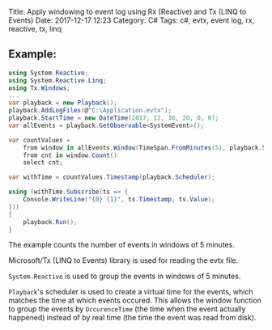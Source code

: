 Title: Apply windowing to event log using Rx (Reactive) and Tx (LINQ to Events)
Date: 2017-12-17 12:23
Category: C#
Tags: c#, evtx, event log, rx, reactive, tx, linq

Example:
-------

```csharp
using System.Reactive;
using System.Reactive.Linq;
using Tx.Windows;
...
var playback = new Playback();
playback.AddLogFiles(@"C:\Application.evtx");
playback.StartTime = new DateTime(2017, 12, 16, 20, 0, 0);
var allEvents = playback.GetObservable<SystemEvent>();

var countValues =
	from window in allEvents.Window(TimeSpan.FromMinutes(5), playback.Scheduler)
	from cnt in window.Count()
	select cnt;

var withTime = countValues.Timestamp(playback.Scheduler);

using (withTime.Subscribe(ts => {
	Console.WriteLine("{0} {1}", ts.Timestamp, ts.Value);
}))
{
	playback.Run();
}
```

The example counts the number of events in windows of 5 minutes.

Microsoft/Tx (LINQ to Events) library is used for reading the evtx file.

`System.Reactive` is used to group the events in windows of 5 minutes.

`Playback`'s scheduler is used to create a virtual time for the events,
which matches the time at which events occured. This allows the window
function to group the events by `OccurenceTime` (the time when the event
actually happened) instead of by real time (the time the event was read from disk).